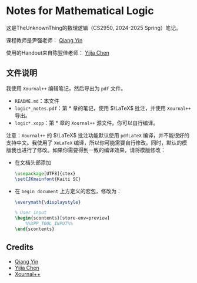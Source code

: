 # Notes for Mathematical Logic

这是TheUnknownThing的数理逻辑（CS2950, 2024-2025 Spring）笔记。

课程教师是尹强老师： [Qiang Yin](https://cs.sjtu.edu.cn/~qyin/)

使用的Handout来自陈翌佳老师： [Yijia Chen](https://basics.sjtu.edu.cn/~chen/)

## 文件说明
我使用 `Xournal++` 编辑笔记，然后导出为 `pdf` 文件。

- `README.md`：本文件
- `logic*_notes.pdf`：第 * 章的笔记，使用 $\LaTeX$ 批注，并使用 `Xournal++` 导出。
- `logic*.xopp`：第 * 章的 `Xournal++` 源文件。你可以自行编译。

注意：`Xournal++` 的 $\LaTeX$ 批注功能默认使用 `pdfLaTeX` 编译，并不能很好的支持中文。我使用了 `XeLaTeX` 编译，所以你可能需要自行修改。同时，默认的模版我也进行了修改。如果你需要得到一致的编译效果，请将模版修改：

- 在文档头部添加
  ```latex
  \usepackage[UTF8]{ctex}
  \setCJKmainfont{Kaiti SC}
  ```

- 在 `begin document` 上方定义的宏包，修改为：
  ```latex
  \everymath{\displaystyle}

  % User input
  \begin{scontents}[store-env=preview]
      %%XPP_TOOL_INPUT%%
  \end{scontents}
  ```

## Credits

- [Qiang Yin](https://cs.sjtu.edu.cn/~qyin/)
- [Yijia Chen](https://basics.sjtu.edu.cn/~chen/)
- [Xournal++](https://github.com/xournalpp/xournalpp)
